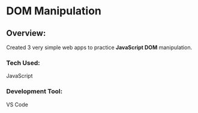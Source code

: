# DOM Manipulation 

## Overview:
Created 3 very simple web apps to practice **JavaScript DOM** manipulation.

### Tech Used:
JavaScript

### Development Tool: 
VS Code

